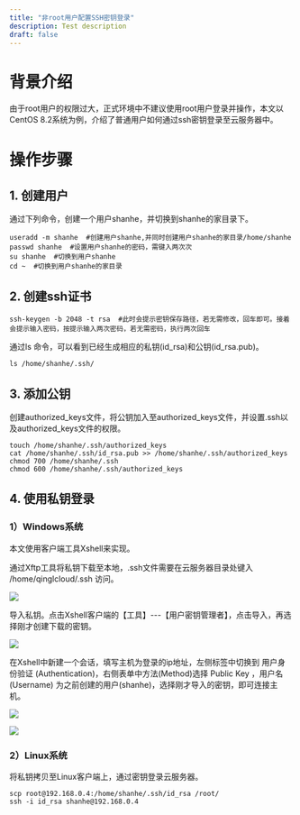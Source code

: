 ```yaml
---
title: "非root用户配置SSH密钥登录"
description: Test description
draft: false
---
```


# 背景介绍

由于root用户的权限过大，正式环境中不建议使用root用户登录并操作，本文以CentOS 8.2系统为例，介绍了普通用户如何通过ssh密钥登录至云服务器中。

# 操作步骤

## 1. 创建用户

通过下列命令，创建一个用户shanhe，并切换到shanhe的家目录下。

```shell
useradd -m shanhe  #创建用户shanhe,并同时创建用户shanhe的家目录/home/shanhe
passwd shanhe  #设置用户shanhe的密码，需键入两次次
su shanhe  #切换到用户shanhe
cd ~  #切换到用户shanhe的家目录
```

## 2. 创建ssh证书

```shell
ssh-keygen -b 2048 -t rsa  #此时会提示密钥保存路径，若无需修改，回车即可。接着会提示输入密码，按提示输入两次密码，若无需密码，执行两次回车
```

通过ls 命令，可以看到已经生成相应的私钥(id_rsa)和公钥(id_rsa.pub)。

```shell
ls /home/shanhe/.ssh/
```

## 3. 添加公钥

创建authorized_keys文件，将公钥加入至authorized_keys文件，并设置.ssh以及authorized_keys文件的权限。

```shell
touch /home/shanhe/.ssh/authorized_keys
cat /home/shanhe/.ssh/id_rsa.pub >> /home/shanhe/.ssh/authorized_keys
chmod 700 /home/shanhe/.ssh
chmod 600 /home/shanhe/.ssh/authorized_keys
```

## 4. 使用私钥登录

### 1）Windows系统

本文使用客户端工具Xshell来实现。

通过Xftp工具将私钥下载至本地，.ssh文件需要在云服务器目录处键入 /home/qinglcloud/.ssh 访问。

![](../../_images/ssh_key_non_root_user/non_root_users1.png)

导入私钥。点击Xshell客户端的【工具】---【用户密钥管理者】，点击导入，再选择刚才创建下载的密钥。

![](../../_images/ssh_key_non_root_user/non_root_users2.png)

在Xshell中新建一个会话，填写主机为登录的ip地址，左侧标签中切换到 用户身份验证 (Authentication)，右侧表单中方法(Method)选择 Public Key ，用户名  (Username) 为之前创建的用户(shanhe)，选择刚才导入的密钥，即可连接主机。

![](../../_images/ssh_key_non_root_user/non_root_users3.png)

![](../../_images/ssh_key_non_root_user/non_root_users4.png)

### 2）Linux系统

将私钥拷贝至Linux客户端上，通过密钥登录云服务器。

```shell
scp root@192.168.0.4:/home/shanhe/.ssh/id_rsa /root/
ssh -i id_rsa shanhe@192.168.0.4
```

